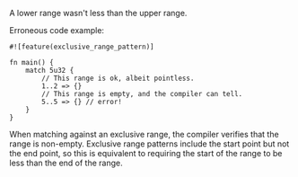 A lower range wasn't less than the upper range.

Erroneous code example:

```compile_fail,E0579
#![feature(exclusive_range_pattern)]

fn main() {
    match 5u32 {
        // This range is ok, albeit pointless.
        1..2 => {}
        // This range is empty, and the compiler can tell.
        5..5 => {} // error!
    }
}
```

When matching against an exclusive range, the compiler verifies that the range
is non-empty. Exclusive range patterns include the start point but not the end
point, so this is equivalent to requiring the start of the range to be less
than the end of the range.

